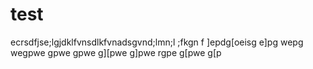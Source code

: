 # test
ecrsdfjse;lgjdklfvnsdlkfvnadsgvnd;lmn;l ;fkgn f
]epdg[oeisg
e]pg
wepg
wegpwe
gpwe
gpwe
g][pwe
g]pwe
rgpe
g[pwe
g[p
